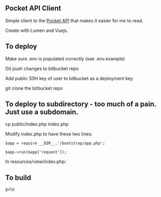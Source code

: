 ## Pocket API Client

Simple client to the [Pocket API](http://getpocket.com/developer/docs/getstarted/web) that makes it easier for me to read.

Create with Lumen and Vuejs.

## To deploy
Make sure .env is populated correctly (see .env.example)

Git push changes to bitbucket repo

Add public SSH key of user to bitbucket as a deployment key

git clone the bitbucket repo

## To deploy to subdirectory - too much of a pain. Just use a subdomain.
cp public/index.php index.php

Modify index.php to have these two lines:

	$app = require __DIR__.'/bootstrap/app.php';

	$app->run($app['request']);

In resources/view/index.php:
	<script src="public/js/bundle.min.js"></script>

## To build
    gulp